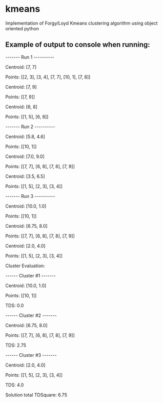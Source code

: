 # kmeans
Implementation of Forgy/Loyd Kmeans clustering algorithm using object oriented python

## Example of output to console when running:

------- Run 1 ----------

Centroid: [7, 7]

Points: [[2, 3], [3, 4], [7, 7], [10, 1], [7, 8]]


Centroid: [7, 9]

Points: [[7, 9]]


Centroid: [6, 8]

Points: [[1, 5], [6, 8]]


------- Run 2 ----------

Centroid: [5.8, 4.6]

Points: [[10, 1]]


Centroid: [7.0, 9.0]

Points: [[7, 7], [6, 8], [7, 8], [7, 9]]


Centroid: [3.5, 6.5]

Points: [[1, 5], [2, 3], [3, 4]]


------- Run 3 ----------

Centroid: [10.0, 1.0]

Points: [[10, 1]]


Centroid: [6.75, 8.0]

Points: [[7, 7], [6, 8], [7, 8], [7, 9]]


Centroid: [2.0, 4.0]

Points: [[1, 5], [2, 3], [3, 4]]


Cluster Evaluation:

------ Cluster #1 -------

Centroid: [10.0, 1.0]

Points: [[10, 1]]

TDS: 0.0

------ Cluster #2 -------

Centroid: [6.75, 8.0]

Points: [[7, 7], [6, 8], [7, 8], [7, 9]]

TDS: 2.75

------ Cluster #3 -------

Centroid: [2.0, 4.0]

Points: [[1, 5], [2, 3], [3, 4]]

TDS: 4.0


Solution total TDSquare: 6.75

